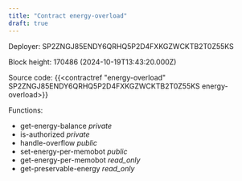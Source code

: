 ```yaml
---
title: "Contract energy-overload"
draft: true
---
```

Deployer: SP2ZNGJ85ENDY6QRHQ5P2D4FXKGZWCKTB2T0Z55KS


 



Block height: 170486 (2024-10-19T13:43:20.000Z)

Source code: {{<contractref "energy-overload" SP2ZNGJ85ENDY6QRHQ5P2D4FXKGZWCKTB2T0Z55KS energy-overload>}}

Functions:

* get-energy-balance _private_
* is-authorized _private_
* handle-overflow _public_
* set-energy-per-memobot _public_
* get-energy-per-memobot _read_only_
* get-preservable-energy _read_only_
